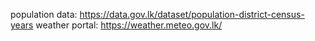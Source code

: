population data: https://data.gov.lk/dataset/population-district-census-years
weather portal: https://weather.meteo.gov.lk/
